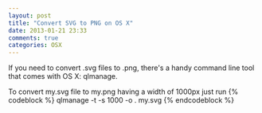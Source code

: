 ```yaml
---
layout: post
title: "Convert SVG to PNG on OS X"
date: 2013-01-21 23:33
comments: true
categories: OSX
---
```

If you need to convert .svg files to .png, there's a handy command line tool that comes with OS X: qlmanage.

To convert my.svg file to my.png having a width of 1000px just run
{% codeblock %}
qlmanage -t -s 1000 -o . my.svg 
{% endcodeblock %}
